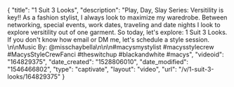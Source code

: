 {
    "title": "1 Suit 3 Looks",
    "description": "Play, Day, Slay Series: Versitility is key!! As a fashion stylist, I always look to maximize my waredrobe.  Between networking, special events, work dates, traveling and date nights I look to explore versitility out of one garment. So today, let's explore: 1 Suit 3 Looks. If you don't know how email or DM me, let's schedule a style session. \n\nMusic By: @misschaybella\n\n\n#macysmystylist #macysstylecrew #MacysStyleCrewFanci #theswitchup #blackandwhite #macys",
    "videoid": "164829375",
    "date_created": "1528806010",
    "date_modified": "1546466802",
    "type": "captivate",
    "layout": "video",
    "url": "\/v\/1-suit-3-looks\/164829375"
}